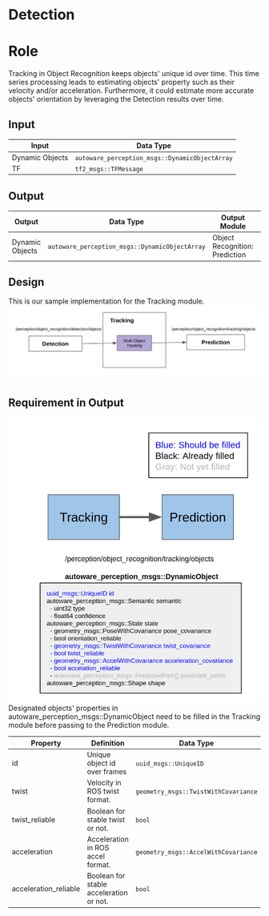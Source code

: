 Detection
=====
# Role
Tracking in Object Recognition keeps objects' unique id over time. This time series processing leads to estimating objects' property such as their velocity and/or acceleration. Furthermore, it could estimate more accurate objects' orientation by leveraging the Detection results over time.

## Input

| Input       | Data Type
|-|-|
| Dynamic Objects       | `autoware_perception_msgs::DynamicObjectArray`|
|TF  | `tf2_msgs::TFMessage`           |

## Output

| Output       | Data Type| Output Module | TF Frame
|----|-|-|-|
|Dynamic Objects|`autoware_perception_msgs::DynamicObjectArray`|Object Recognition: Prediction| `map`|

## Design
This is our sample implementation for the Tracking module.
![msg](/img/ObjectTrackingDesign.png)


## Requirement in Output
![msg](/img/ObjectTrackingRequirement.png)
Designated objects' properties in autoware_perception_msgs::DynamicObject need to be filled in the Tracking module before passing to the Prediction module.


| Property  | Definition |Data Type                                 | Parent Data Type|
|-------------|--|-------------------------------------------|----|
| id      | Unique object id over frames|`uuid_msgs::UniqueID`                 |`autoware_perception_msgs::DynamicObject`|
| twist        |Velocity in ROS twist format. |`geometry_msgs::TwistWithCovariance` |`autoware_perception_msgs::State`|
| twist_reliable |Boolean for stable twist or not.| `bool`           |`autoware_perception_msgs::State`|
| acceleration |Acceleration in ROS accel format.|`geometry_msgs::AccelWithCovariance`           |`autoware_perception_msgs::State`|
| acceleration_reliable |Boolean for stable acceleration or not.|`bool`           |`autoware_perception_msgs::State`|
